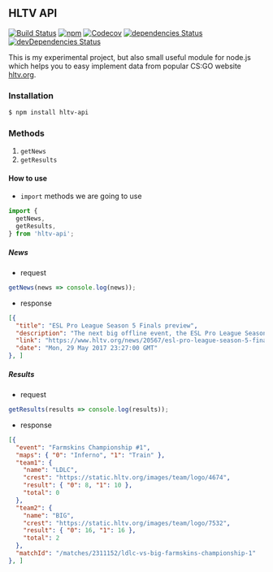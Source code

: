 ## HLTV API

[![Build Status](https://travis-ci.org/dajk/hltv-api.svg?branch=master)](https://travis-ci.org/dajk/hltv-api)
[![npm](https://img.shields.io/npm/v/hltv-api.svg)](http://npm.im/hltv-api)
[![Codecov](https://img.shields.io/codecov/c/github/dajk/hltv-api.svg?maxAge=2592000)](https://codecov.io/gh/dajk/hltv-api)
[![dependencies Status](https://david-dm.org/dajk/hltv-api/status.svg)](https://david-dm.org/dajk/hltv-api)
[![devDependencies Status](https://david-dm.org/dajk/hltv-api/dev-status.svg)](https://david-dm.org/dajk/hltv-api?type=dev)


This is my experimental project, but also small useful module for node.js which helps you to easy implement data from popular CS:GO website [hltv.org](http://www.hltv.org/).

### Installation

```bash
$ npm install hltv-api
```

### Methods

1. `getNews`
4. `getResults`

#### How to use

- `import` methods we are going to use

```js
import {
  getNews,
  getResults,
} from 'hltv-api';
```

##### News
- request
```js
getNews(news => console.log(news));
```

- response
```json
[{
  "title": "ESL Pro League Season 5 Finals preview",
  "description": "The next big offline event, the ESL Pro League Season 5 Finals, is kicking off tomorrow, May 30, with the round-robin group stage. We have put together a preview where we delve into each of the 12 teams taking part in the $750,000 tournament.",
  "link": "https://www.hltv.org/news/20567/esl-pro-league-season-5-finals-preview",
  "date": "Mon, 29 May 2017 23:27:00 GMT"
}, ]
```

##### Results
- request
```js
getResults(results => console.log(results));
```

- response
```json
[{
  "event": "Farmskins Championship #1",
  "maps": { "0": "Inferno", "1": "Train" },
  "team1": {
    "name": "LDLC",
    "crest": "https://static.hltv.org/images/team/logo/4674",
    "result": { "0": 8, "1": 10 },
    "total": 0
  },
  "team2": {
    "name": "BIG",
    "crest": "https://static.hltv.org/images/team/logo/7532",
    "result": { "0": 16, "1": 16 },
    "total": 2
  },
  "matchId": "/matches/2311152/ldlc-vs-big-farmskins-championship-1"
}, ]
```

